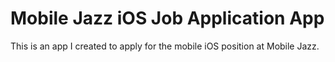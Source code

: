 # Mobile Jazz iOS Job Application App

This is an app I created to apply for the mobile iOS position at Mobile Jazz.
